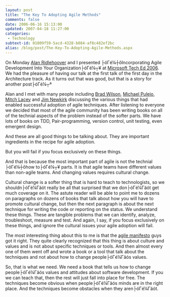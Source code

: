 ```yaml
---
layout: post
title: "The Key To Adopting Agile Methods"
comments: false
date: 2006-06-16 15:13:00
updated: 2007-04-18 11:27:00
categories:
 - Technology
subtext-id: 01009f59-5acd-4328-b084-af8c482ef2bc
alias: /blog/post/The-Key-To-Adopting-Agile-Methods.aspx
---
```



On Monday [Alan Ridlehoover](http://blogs.msdn.com/aridle/default.aspx) and I presented ├óΓé¼┼ôIncorporating Agile Development Into Your Organization├óΓé¼┬¥ at [Microsoft Tech Ed 2006](http://www.microsoft.com/events/teched2006/default.mspx). We had the pleasure of having our talk at the first talk of the first day in the Architecture track. As it turns out that was good, but that is a story for another post├óΓé¼┬ª

Alan and I met with many people including [Brad Wilson](http://www.agileprogrammer.com/dotnetguy/), [Michael Puleio](http://blogs.msdn.com/mpuleio/), [Mitch Lacey](http://blogs.msdn.com/mitchl/) and [Jim Newkirk](http://blogs.msdn.com/jamesnewkirk/) discussing the various things that had enabled successful adoption of agile techniques. After listening to everyone we decided that most of the agile community has been writing books on all of the technial aspects of the problem instead of the softer parts. We have lots of books on TDD, Pair-programming, version control, unit testing, even emergent design.

And these are all good things to be talking about. They are important ingredients in the recipe for agile adoption.

But you will fail if you focus exclusively on these things.

And that is because the most important part of agile is not the technial ├óΓé¼┼ôhow to├óΓé¼┬¥ parts. It is that agile teams have different values than non-agile teams. And changing values requires cultural change. 

Cultural change is a softer thing that is hard to teach to technologists, so we shouldn├óΓé¼Γäót really be all that surprised that we don├óΓé¼Γäót get much coverage on it. The astute reader will be able to point me to dozens on paragraphs on dozens of books that talk about how you will have to promote cultural change, but then the next paragraph is about the next technique for writing the code or reporting on the status. We understand these things. These are tangible problems that we can identify, analyze, troubleshoot, measure and test. And again, I say, if you focus exclusively on these things, and ignore the cultural issues your agile adoption will fail.

The most interesting thing about this to me is that the [agile manifesto](http://www.agilemanifesto.org/) guys got it right. They quite clearly recognized that this thing is about culture and values and is not about specific techniques or tools. And then almost every one of them went off and wrote a book or a tool that talk about the techniques and not about how to change people├óΓé¼Γäós values.

So, that is what we need. We need a book that tells us how to change people├óΓé¼Γäós values and attitudes about software development. If you we can teach that, then the rest will just fall into place for free. The techniques become obvious when people├óΓé¼Γäós minds are in the right place. And the techniques become obstacles when they aren├óΓé¼Γäót.
